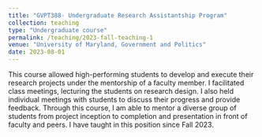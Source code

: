 ```yaml
---
title: "GVPT388- Undergraduate Research Assistantship Program"
collection: teaching
type: "Undergraduate course"
permalink: /teaching/2023-fall-teaching-1
venue: "University of Maryland, Government and Politics"
date: 2023-08-01
---
```


This course allowed high-performing students to develop and execute their research projects under the mentorship of a faculty member. I facilitated class meetings, lecturing the students on research design. I also held individual meetings with students to discuss their progress and provide feedback. Through this course, I am able to mentor a diverse group of students from project inception to completion and presentation in front of faculty and peers. I have taught in this position since Fall 2023.

